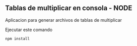 ## Tablas de multiplicar en consola - NODE
Aplicacion para generar archivos de tablas de multiplicar

Ejecutar este comando
```
npm install
```